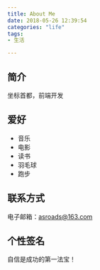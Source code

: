 ```yaml
---
title: About Me
date: 2018-05-26 12:39:54
categories: "life"
tags:
- 生活

---
```


## 简介

坐标首都，前端开发

## 爱好

- 音乐
- 电影
- 读书
- 羽毛球
- 跑步

## 联系方式

电子邮箱：[asroads@163.com](mailto:asroads@163.com)

## 个性签名

自信是成功的第一法宝！